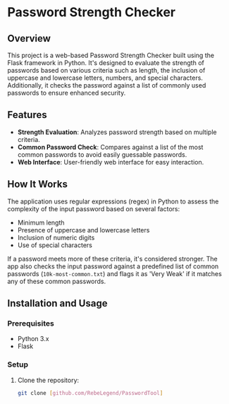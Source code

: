 # Password Strength Checker

## Overview

This project is a web-based Password Strength Checker built using the Flask framework in Python. It's designed to evaluate the strength of passwords based on various criteria such as length, the inclusion of uppercase and lowercase letters, numbers, and special characters. Additionally, it checks the password against a list of commonly used passwords to ensure enhanced security.

## Features

- **Strength Evaluation**: Analyzes password strength based on multiple criteria.
- **Common Password Check**: Compares against a list of the most common passwords to avoid easily guessable passwords.
- **Web Interface**: User-friendly web interface for easy interaction.

## How It Works

The application uses regular expressions (regex) in Python to assess the complexity of the input password based on several factors:
- Minimum length
- Presence of uppercase and lowercase letters
- Inclusion of numeric digits
- Use of special characters

If a password meets more of these criteria, it's considered stronger. The app also checks the input password against a predefined list of common passwords (`10k-most-common.txt`) and flags it as 'Very Weak' if it matches any of these common passwords.

## Installation and Usage

### Prerequisites

- Python 3.x
- Flask

### Setup

1. Clone the repository:
   ```bash
   git clone [github.com/RebeLegend/PasswordTool]

